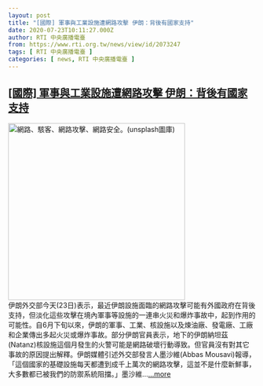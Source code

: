 ```yaml
---
layout: post
title: "[國際] 軍事與工業設施遭網路攻擊 伊朗：背後有國家支持"
date: 2020-07-23T10:11:27.000Z
author: RTI 中央廣播電臺
from: https://www.rti.org.tw/news/view/id/2073247
tags: [ RTI 中央廣播電臺 ]
categories: [ news, RTI 中央廣播電臺 ]
---
```

<!--1595499087000-->
[[國際] 軍事與工業設施遭網路攻擊 伊朗：背後有國家支持](https://www.rti.org.tw/news/view/id/2073247)
------

<div>
<img src="https://static.rti.org.tw/assets/thumbnails/2019/12/24/30e7b7d84cbddf47d90ebc3f18f1bef9.jpg" width="360" alt="網路、駭客、網路攻擊、網路安全。(unsplash圖庫)" title="網路、駭客、網路攻擊、網路安全。(unsplash圖庫)"><br>伊朗外交部今天(23日)表示，最近伊朗設施面臨的網路攻擊可能有外國政府在背後支持，但淡化這些攻擊在境內軍事等設施的一連串火災和爆炸事故中，起到作用的可能性。自6月下旬以來，伊朗的軍事、工業、核設施以及煉油廠、發電廠、工廠和企業傳出多起火災或爆炸事故。部分伊朗官員表示，地下的伊朗納坦茲(Natanz)核設施這個月發生的火警可能是網路破壞行動導致。但官員沒有對其它事故的原因提出解釋。伊朗媒體引述外交部發言人墨沙維(Abbas Mousavi)報導，「這個國家的基礎設施每天都遭到成千上萬次的網路攻擊，這並不是什麼新鮮事，大多數都已被我們的防禦系統阻擋。」墨沙維...<a target="_blank" href="https://www.rti.org.tw/news/view/id/2073247">...more</a>
</div>
